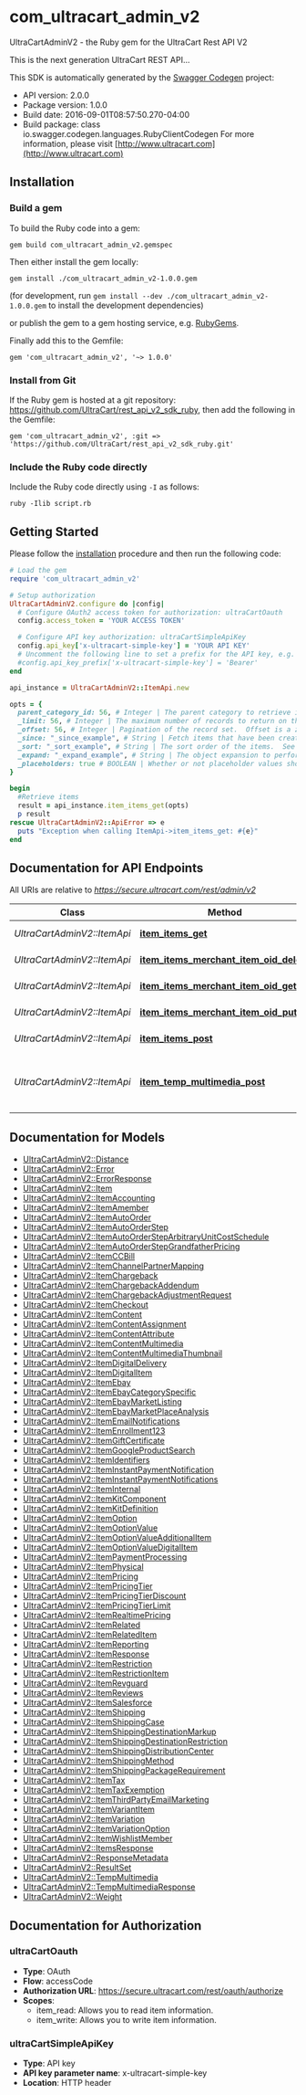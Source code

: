 # com_ultracart_admin_v2

UltraCartAdminV2 - the Ruby gem for the UltraCart Rest API V2

This is the next generation UltraCart REST API...

This SDK is automatically generated by the [Swagger Codegen](https://github.com/swagger-api/swagger-codegen) project:

- API version: 2.0.0
- Package version: 1.0.0
- Build date: 2016-09-01T08:57:50.270-04:00
- Build package: class io.swagger.codegen.languages.RubyClientCodegen
For more information, please visit [http://www.ultracart.com](http://www.ultracart.com)

## Installation

### Build a gem

To build the Ruby code into a gem:

```shell
gem build com_ultracart_admin_v2.gemspec
```

Then either install the gem locally:

```shell
gem install ./com_ultracart_admin_v2-1.0.0.gem
```
(for development, run `gem install --dev ./com_ultracart_admin_v2-1.0.0.gem` to install the development dependencies)

or publish the gem to a gem hosting service, e.g. [RubyGems](https://rubygems.org/).

Finally add this to the Gemfile:

    gem 'com_ultracart_admin_v2', '~> 1.0.0'

### Install from Git

If the Ruby gem is hosted at a git repository: https://github.com/UltraCart/rest_api_v2_sdk_ruby, then add the following in the Gemfile:

    gem 'com_ultracart_admin_v2', :git => 'https://github.com/UltraCart/rest_api_v2_sdk_ruby.git'

### Include the Ruby code directly

Include the Ruby code directly using `-I` as follows:

```shell
ruby -Ilib script.rb
```

## Getting Started

Please follow the [installation](#installation) procedure and then run the following code:
```ruby
# Load the gem
require 'com_ultracart_admin_v2'

# Setup authorization
UltraCartAdminV2.configure do |config|
  # Configure OAuth2 access token for authorization: ultraCartOauth
  config.access_token = 'YOUR ACCESS TOKEN'

  # Configure API key authorization: ultraCartSimpleApiKey
  config.api_key['x-ultracart-simple-key'] = 'YOUR API KEY'
  # Uncomment the following line to set a prefix for the API key, e.g. 'Bearer' (defaults to nil)
  #config.api_key_prefix['x-ultracart-simple-key'] = 'Bearer'
end

api_instance = UltraCartAdminV2::ItemApi.new

opts = { 
  parent_category_id: 56, # Integer | The parent category to retrieve items for.  Unspecified means all items on the account.  0 = root
  _limit: 56, # Integer | The maximum number of records to return on this one API call.
  _offset: 56, # Integer | Pagination of the record set.  Offset is a zero based index.
  _since: "_since_example", # String | Fetch items that have been created/modified since this date/time.
  _sort: "_sort_example", # String | The sort order of the items.  See documentation for examples
  _expand: "_expand_example", # String | The object expansion to perform on the result.  See documentation for examples
  _placeholders: true # BOOLEAN | Whether or not placeholder values should be returned in the result.  Useful for UIs that consume this REST API.
}

begin
  #Retrieve items
  result = api_instance.item_items_get(opts)
  p result
rescue UltraCartAdminV2::ApiError => e
  puts "Exception when calling ItemApi->item_items_get: #{e}"
end

```

## Documentation for API Endpoints

All URIs are relative to *https://secure.ultracart.com/rest/admin/v2*

Class | Method | HTTP request | Description
------------ | ------------- | ------------- | -------------
*UltraCartAdminV2::ItemApi* | [**item_items_get**](docs/ItemApi.md#item_items_get) | **GET** /item/items | Retrieve items
*UltraCartAdminV2::ItemApi* | [**item_items_merchant_item_oid_delete**](docs/ItemApi.md#item_items_merchant_item_oid_delete) | **DELETE** /item/items/{merchant_item_oid} | Delete an item
*UltraCartAdminV2::ItemApi* | [**item_items_merchant_item_oid_get**](docs/ItemApi.md#item_items_merchant_item_oid_get) | **GET** /item/items/{merchant_item_oid} | Retrieve an item
*UltraCartAdminV2::ItemApi* | [**item_items_merchant_item_oid_put**](docs/ItemApi.md#item_items_merchant_item_oid_put) | **PUT** /item/items/{merchant_item_oid} | Update an item
*UltraCartAdminV2::ItemApi* | [**item_items_post**](docs/ItemApi.md#item_items_post) | **POST** /item/items | Create an item
*UltraCartAdminV2::ItemApi* | [**item_temp_multimedia_post**](docs/ItemApi.md#item_temp_multimedia_post) | **POST** /item/temp_multimedia | Upload an image to the temporary multimedia.


## Documentation for Models

 - [UltraCartAdminV2::Distance](docs/Distance.md)
 - [UltraCartAdminV2::Error](docs/Error.md)
 - [UltraCartAdminV2::ErrorResponse](docs/ErrorResponse.md)
 - [UltraCartAdminV2::Item](docs/Item.md)
 - [UltraCartAdminV2::ItemAccounting](docs/ItemAccounting.md)
 - [UltraCartAdminV2::ItemAmember](docs/ItemAmember.md)
 - [UltraCartAdminV2::ItemAutoOrder](docs/ItemAutoOrder.md)
 - [UltraCartAdminV2::ItemAutoOrderStep](docs/ItemAutoOrderStep.md)
 - [UltraCartAdminV2::ItemAutoOrderStepArbitraryUnitCostSchedule](docs/ItemAutoOrderStepArbitraryUnitCostSchedule.md)
 - [UltraCartAdminV2::ItemAutoOrderStepGrandfatherPricing](docs/ItemAutoOrderStepGrandfatherPricing.md)
 - [UltraCartAdminV2::ItemCCBill](docs/ItemCCBill.md)
 - [UltraCartAdminV2::ItemChannelPartnerMapping](docs/ItemChannelPartnerMapping.md)
 - [UltraCartAdminV2::ItemChargeback](docs/ItemChargeback.md)
 - [UltraCartAdminV2::ItemChargebackAddendum](docs/ItemChargebackAddendum.md)
 - [UltraCartAdminV2::ItemChargebackAdjustmentRequest](docs/ItemChargebackAdjustmentRequest.md)
 - [UltraCartAdminV2::ItemCheckout](docs/ItemCheckout.md)
 - [UltraCartAdminV2::ItemContent](docs/ItemContent.md)
 - [UltraCartAdminV2::ItemContentAssignment](docs/ItemContentAssignment.md)
 - [UltraCartAdminV2::ItemContentAttribute](docs/ItemContentAttribute.md)
 - [UltraCartAdminV2::ItemContentMultimedia](docs/ItemContentMultimedia.md)
 - [UltraCartAdminV2::ItemContentMultimediaThumbnail](docs/ItemContentMultimediaThumbnail.md)
 - [UltraCartAdminV2::ItemDigitalDelivery](docs/ItemDigitalDelivery.md)
 - [UltraCartAdminV2::ItemDigitalItem](docs/ItemDigitalItem.md)
 - [UltraCartAdminV2::ItemEbay](docs/ItemEbay.md)
 - [UltraCartAdminV2::ItemEbayCategorySpecific](docs/ItemEbayCategorySpecific.md)
 - [UltraCartAdminV2::ItemEbayMarketListing](docs/ItemEbayMarketListing.md)
 - [UltraCartAdminV2::ItemEbayMarketPlaceAnalysis](docs/ItemEbayMarketPlaceAnalysis.md)
 - [UltraCartAdminV2::ItemEmailNotifications](docs/ItemEmailNotifications.md)
 - [UltraCartAdminV2::ItemEnrollment123](docs/ItemEnrollment123.md)
 - [UltraCartAdminV2::ItemGiftCertificate](docs/ItemGiftCertificate.md)
 - [UltraCartAdminV2::ItemGoogleProductSearch](docs/ItemGoogleProductSearch.md)
 - [UltraCartAdminV2::ItemIdentifiers](docs/ItemIdentifiers.md)
 - [UltraCartAdminV2::ItemInstantPaymentNotification](docs/ItemInstantPaymentNotification.md)
 - [UltraCartAdminV2::ItemInstantPaymentNotifications](docs/ItemInstantPaymentNotifications.md)
 - [UltraCartAdminV2::ItemInternal](docs/ItemInternal.md)
 - [UltraCartAdminV2::ItemKitComponent](docs/ItemKitComponent.md)
 - [UltraCartAdminV2::ItemKitDefinition](docs/ItemKitDefinition.md)
 - [UltraCartAdminV2::ItemOption](docs/ItemOption.md)
 - [UltraCartAdminV2::ItemOptionValue](docs/ItemOptionValue.md)
 - [UltraCartAdminV2::ItemOptionValueAdditionalItem](docs/ItemOptionValueAdditionalItem.md)
 - [UltraCartAdminV2::ItemOptionValueDigitalItem](docs/ItemOptionValueDigitalItem.md)
 - [UltraCartAdminV2::ItemPaymentProcessing](docs/ItemPaymentProcessing.md)
 - [UltraCartAdminV2::ItemPhysical](docs/ItemPhysical.md)
 - [UltraCartAdminV2::ItemPricing](docs/ItemPricing.md)
 - [UltraCartAdminV2::ItemPricingTier](docs/ItemPricingTier.md)
 - [UltraCartAdminV2::ItemPricingTierDiscount](docs/ItemPricingTierDiscount.md)
 - [UltraCartAdminV2::ItemPricingTierLimit](docs/ItemPricingTierLimit.md)
 - [UltraCartAdminV2::ItemRealtimePricing](docs/ItemRealtimePricing.md)
 - [UltraCartAdminV2::ItemRelated](docs/ItemRelated.md)
 - [UltraCartAdminV2::ItemRelatedItem](docs/ItemRelatedItem.md)
 - [UltraCartAdminV2::ItemReporting](docs/ItemReporting.md)
 - [UltraCartAdminV2::ItemResponse](docs/ItemResponse.md)
 - [UltraCartAdminV2::ItemRestriction](docs/ItemRestriction.md)
 - [UltraCartAdminV2::ItemRestrictionItem](docs/ItemRestrictionItem.md)
 - [UltraCartAdminV2::ItemRevguard](docs/ItemRevguard.md)
 - [UltraCartAdminV2::ItemReviews](docs/ItemReviews.md)
 - [UltraCartAdminV2::ItemSalesforce](docs/ItemSalesforce.md)
 - [UltraCartAdminV2::ItemShipping](docs/ItemShipping.md)
 - [UltraCartAdminV2::ItemShippingCase](docs/ItemShippingCase.md)
 - [UltraCartAdminV2::ItemShippingDestinationMarkup](docs/ItemShippingDestinationMarkup.md)
 - [UltraCartAdminV2::ItemShippingDestinationRestriction](docs/ItemShippingDestinationRestriction.md)
 - [UltraCartAdminV2::ItemShippingDistributionCenter](docs/ItemShippingDistributionCenter.md)
 - [UltraCartAdminV2::ItemShippingMethod](docs/ItemShippingMethod.md)
 - [UltraCartAdminV2::ItemShippingPackageRequirement](docs/ItemShippingPackageRequirement.md)
 - [UltraCartAdminV2::ItemTax](docs/ItemTax.md)
 - [UltraCartAdminV2::ItemTaxExemption](docs/ItemTaxExemption.md)
 - [UltraCartAdminV2::ItemThirdPartyEmailMarketing](docs/ItemThirdPartyEmailMarketing.md)
 - [UltraCartAdminV2::ItemVariantItem](docs/ItemVariantItem.md)
 - [UltraCartAdminV2::ItemVariation](docs/ItemVariation.md)
 - [UltraCartAdminV2::ItemVariationOption](docs/ItemVariationOption.md)
 - [UltraCartAdminV2::ItemWishlistMember](docs/ItemWishlistMember.md)
 - [UltraCartAdminV2::ItemsResponse](docs/ItemsResponse.md)
 - [UltraCartAdminV2::ResponseMetadata](docs/ResponseMetadata.md)
 - [UltraCartAdminV2::ResultSet](docs/ResultSet.md)
 - [UltraCartAdminV2::TempMultimedia](docs/TempMultimedia.md)
 - [UltraCartAdminV2::TempMultimediaResponse](docs/TempMultimediaResponse.md)
 - [UltraCartAdminV2::Weight](docs/Weight.md)


## Documentation for Authorization


### ultraCartOauth

- **Type**: OAuth
- **Flow**: accessCode
- **Authorization URL**: https://secure.ultracart.com/rest/oauth/authorize
- **Scopes**: 
  - item_read: Allows you to read item information.
  - item_write: Allows you to write item information.

### ultraCartSimpleApiKey

- **Type**: API key
- **API key parameter name**: x-ultracart-simple-key
- **Location**: HTTP header

